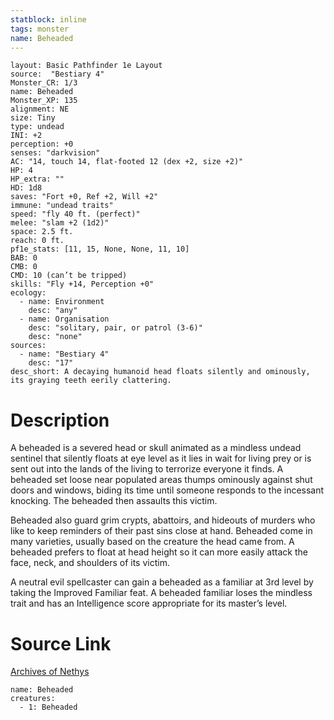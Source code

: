 ```yaml
---
statblock: inline
tags: monster
name: Beheaded
---
```

```statblock
layout: Basic Pathfinder 1e Layout
source:  "Bestiary 4"
Monster_CR: 1/3
name: Beheaded
Monster_XP: 135
alignment: NE
size: Tiny
type: undead
INI: +2
perception: +0
senses: "darkvision"
AC: "14, touch 14, flat-footed 12 (dex +2, size +2)"
HP: 4
HP_extra: ""
HD: 1d8
saves: "Fort +0, Ref +2, Will +2"
immune: "undead traits"
speed: "fly 40 ft. (perfect)"
melee: "slam +2 (1d2)"
space: 2.5 ft.
reach: 0 ft.
pf1e_stats: [11, 15, None, None, 11, 10]
BAB: 0
CMB: 0
CMD: 10 (can’t be tripped)
skills: "Fly +14, Perception +0"
ecology:
  - name: Environment
    desc: "any"
  - name: Organisation
    desc: "solitary, pair, or patrol (3-6)"
    desc: "none"
sources:
  - name: "Bestiary 4"
    desc: "17"
desc_short: A decaying humanoid head floats silently and ominously, its graying teeth eerily clattering.
```
# Description
A beheaded is a severed head or skull animated as a mindless undead sentinel that silently floats at eye level as it lies in wait for living prey or is sent out into the lands of the living to terrorize everyone it finds. A beheaded set loose near populated areas thumps ominously against shut doors and windows, biding its time until someone responds to the incessant knocking. The beheaded then assaults this victim.

Beheaded also guard grim crypts, abattoirs, and hideouts of murders who like to keep reminders of their past sins close at hand. Beheaded come in many varieties, usually based on the creature the head came from. A beheaded prefers to float at head height so it can more easily attack the face, neck, and shoulders of its victim.

A neutral evil spellcaster can gain a beheaded as a familiar at 3rd level by taking the Improved Familiar feat. A beheaded familiar loses the mindless trait and has an Intelligence score appropriate for its master’s level.
# Source Link
[Archives of Nethys](https://aonprd.com/MonsterDisplay.aspx?ItemName=Beheaded)
```encounter-table
name: Beheaded
creatures:
  - 1: Beheaded
```

